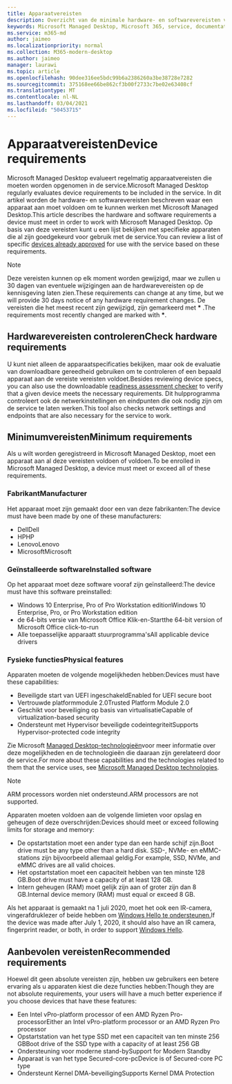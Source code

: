 ```yaml
---
title: Apparaatvereisten
description: Overzicht van de minimale hardware- en softwarevereisten voor apparaten om met het beheerde bureaublad van Microsoft te werken
keywords: Microsoft Managed Desktop, Microsoft 365, service, documentatie
ms.service: m365-md
author: jaimeo
ms.localizationpriority: normal
ms.collection: M365-modern-desktop
ms.author: jaimeo
manager: laurawi
ms.topic: article
ms.openlocfilehash: 90dee316ee5bdc99b6a2386260a3be38728e7282
ms.sourcegitcommit: 375168ee66be862cf3b00f2733c7be02e63408cf
ms.translationtype: MT
ms.contentlocale: nl-NL
ms.lasthandoff: 03/04/2021
ms.locfileid: "50453715"
---
```

# <a name="device-requirements"></a><span data-ttu-id="5a76e-104">Apparaatvereisten</span><span class="sxs-lookup"><span data-stu-id="5a76e-104">Device requirements</span></span>

<span data-ttu-id="5a76e-105">Microsoft Managed Desktop evalueert regelmatig apparaatvereisten die moeten worden opgenomen in de service.</span><span class="sxs-lookup"><span data-stu-id="5a76e-105">Microsoft Managed Desktop regularly evaluates device requirements to be included in the service.</span></span> <span data-ttu-id="5a76e-106">In dit artikel worden de hardware- en softwarevereisten beschreven waar een apparaat aan moet voldoen om te kunnen werken met Microsoft Managed Desktop.</span><span class="sxs-lookup"><span data-stu-id="5a76e-106">This article describes the hardware and software requirements a device must meet in order to work with Microsoft Managed Desktop.</span></span> <span data-ttu-id="5a76e-107">Op basis van deze [](device-list.md) vereisten kunt u een lijst bekijken met specifieke apparaten die al zijn goedgekeurd voor gebruik met de service.</span><span class="sxs-lookup"><span data-stu-id="5a76e-107">You can review a list of specific [devices already approved](device-list.md) for use with the service based on these requirements.</span></span>

> [!NOTE]
> <span data-ttu-id="5a76e-108">Deze vereisten kunnen op elk moment worden gewijzigd, maar we zullen u 30 dagen van eventuele wijzigingen aan de hardwarevereisten op de kennisgeving laten zien.</span><span class="sxs-lookup"><span data-stu-id="5a76e-108">These requirements can change at any time, but we will provide 30 days notice of any hardware requirement changes.</span></span> <span data-ttu-id="5a76e-109">De vereisten die het meest recent zijn gewijzigd, zijn gemarkeerd met **\*** .</span><span class="sxs-lookup"><span data-stu-id="5a76e-109">The requirements most recently changed are marked with **\***.</span></span> 

## <a name="check-hardware-requirements"></a><span data-ttu-id="5a76e-110">Hardwarevereisten controleren</span><span class="sxs-lookup"><span data-stu-id="5a76e-110">Check hardware requirements</span></span>

<span data-ttu-id="5a76e-111">U kunt niet alleen de apparaatspecificaties [](../get-ready/readiness-assessment-downloadable.md) bekijken, maar ook de evaluatie van downloadbare gereedheid gebruiken om te controleren of een bepaald apparaat aan de vereiste vereisten voldoet.</span><span class="sxs-lookup"><span data-stu-id="5a76e-111">Besides reviewing device specs, you can also use the downloadable [readiness assessment checker](../get-ready/readiness-assessment-downloadable.md) to verify that a given device meets the necessary requirements.</span></span> <span data-ttu-id="5a76e-112">Dit hulpprogramma controleert ook de netwerkinstellingen en eindpunten die ook nodig zijn om de service te laten werken.</span><span class="sxs-lookup"><span data-stu-id="5a76e-112">This tool also checks network settings and endpoints that are also necessary for the service to work.</span></span>

## <a name="minimum-requirements"></a><span data-ttu-id="5a76e-113">Minimumvereisten</span><span class="sxs-lookup"><span data-stu-id="5a76e-113">Minimum requirements</span></span>

<span data-ttu-id="5a76e-114">Als u wilt worden geregistreerd in Microsoft Managed Desktop, moet een apparaat aan al deze vereisten voldoen of voldoen.</span><span class="sxs-lookup"><span data-stu-id="5a76e-114">To be enrolled in Microsoft Managed Desktop, a device must meet or exceed all of these requirements.</span></span>

### <a name="manufacturer"></a><span data-ttu-id="5a76e-115">Fabrikant</span><span class="sxs-lookup"><span data-stu-id="5a76e-115">Manufacturer</span></span>

<span data-ttu-id="5a76e-116">Het apparaat moet zijn gemaakt door een van deze fabrikanten:</span><span class="sxs-lookup"><span data-stu-id="5a76e-116">The device must have been made by one of these manufacturers:</span></span>

- <span data-ttu-id="5a76e-117">Dell</span><span class="sxs-lookup"><span data-stu-id="5a76e-117">Dell</span></span>
- <span data-ttu-id="5a76e-118">HP</span><span class="sxs-lookup"><span data-stu-id="5a76e-118">HP</span></span>
- <span data-ttu-id="5a76e-119">Lenovo</span><span class="sxs-lookup"><span data-stu-id="5a76e-119">Lenovo</span></span>
- <span data-ttu-id="5a76e-120">Microsoft</span><span class="sxs-lookup"><span data-stu-id="5a76e-120">Microsoft</span></span>


### <a name="installed-software"></a><span data-ttu-id="5a76e-121">Geïnstalleerde software</span><span class="sxs-lookup"><span data-stu-id="5a76e-121">Installed software</span></span>

<span data-ttu-id="5a76e-122">Op het apparaat moet deze software vooraf zijn geïnstalleerd:</span><span class="sxs-lookup"><span data-stu-id="5a76e-122">The device must have this software preinstalled:</span></span>

- <span data-ttu-id="5a76e-123">Windows 10 Enterprise, Pro of Pro Workstation edition</span><span class="sxs-lookup"><span data-stu-id="5a76e-123">Windows 10 Enterprise, Pro, or Pro Workstation edition</span></span>
- <span data-ttu-id="5a76e-124">de 64-bits versie van Microsoft Office Klik-en-Start</span><span class="sxs-lookup"><span data-stu-id="5a76e-124">the 64-bit version of Microsoft Office click-to-run</span></span> 
- <span data-ttu-id="5a76e-125">Alle toepasselijke apparaatt stuurprogramma's</span><span class="sxs-lookup"><span data-stu-id="5a76e-125">All applicable device drivers</span></span>


### <a name="physical-features"></a><span data-ttu-id="5a76e-126">Fysieke functies</span><span class="sxs-lookup"><span data-stu-id="5a76e-126">Physical features</span></span>

<span data-ttu-id="5a76e-127">Apparaten moeten de volgende mogelijkheden hebben:</span><span class="sxs-lookup"><span data-stu-id="5a76e-127">Devices must have these capabilities:</span></span>

- <span data-ttu-id="5a76e-128">Beveiligde start van UEFI ingeschakeld</span><span class="sxs-lookup"><span data-stu-id="5a76e-128">Enabled for UEFI secure boot</span></span> 
- <span data-ttu-id="5a76e-129">Vertrouwde platformmodule 2.0</span><span class="sxs-lookup"><span data-stu-id="5a76e-129">Trusted Platform Module 2.0</span></span> 
- <span data-ttu-id="5a76e-130">Geschikt voor beveiliging op basis van virtualisatie</span><span class="sxs-lookup"><span data-stu-id="5a76e-130">Capable of virtualization-based security</span></span> 
- <span data-ttu-id="5a76e-131">Ondersteunt met Hypervisor beveiligde codeintegriteit</span><span class="sxs-lookup"><span data-stu-id="5a76e-131">Supports Hypervisor-protected code integrity</span></span> 

<span data-ttu-id="5a76e-132">Zie Microsoft [Managed Desktop-technologieën](../intro/technologies.md)voor meer informatie over deze mogelijkheden en de technologieën die daaraan zijn gerelateerd door de service.</span><span class="sxs-lookup"><span data-stu-id="5a76e-132">For more about these capabilities and the technologies related to them that the service uses, see [Microsoft Managed Desktop technologies](../intro/technologies.md).</span></span>

> [!NOTE]
> <span data-ttu-id="5a76e-133">ARM processors worden niet ondersteund.</span><span class="sxs-lookup"><span data-stu-id="5a76e-133">ARM processors are not supported.</span></span>

<span data-ttu-id="5a76e-134">Apparaten moeten voldoen aan de volgende limieten voor opslag en geheugen of deze overschrijden:</span><span class="sxs-lookup"><span data-stu-id="5a76e-134">Devices should meet or exceed following limits for storage and memory:</span></span>

- <span data-ttu-id="5a76e-135">De opstartstation moet een ander type dan een harde schijf zijn.</span><span class="sxs-lookup"><span data-stu-id="5a76e-135">Boot drive must be any type other than a hard disk.</span></span> <span data-ttu-id="5a76e-136">SSD-, NVMe- en eMMC-stations zijn bijvoorbeeld allemaal geldig.</span><span class="sxs-lookup"><span data-stu-id="5a76e-136">For example, SSD, NVMe, and eMMC drives are all valid choices.</span></span>
- <span data-ttu-id="5a76e-137">Het opstartstation moet een capaciteit hebben van ten minste 128 GB.</span><span class="sxs-lookup"><span data-stu-id="5a76e-137">Boot drive must have a capacity of at least 128 GB.</span></span>
- <span data-ttu-id="5a76e-138">Intern geheugen (RAM) moet gelijk zijn aan of groter zijn dan 8 GB.</span><span class="sxs-lookup"><span data-stu-id="5a76e-138">Internal device memory (RAM) must equal or exceed 8 GB.</span></span>

<span data-ttu-id="5a76e-139">Als het apparaat is gemaakt na 1 juli 2020, moet het ook een IR-camera, vingerafdruklezer of beide hebben om [Windows Hello te ondersteunen.](https://docs.microsoft.com/windows-hardware/design/device-experiences/windows-hello-enhanced-sign-in-security)</span><span class="sxs-lookup"><span data-stu-id="5a76e-139">If the device was made after July 1, 2020, it should also have an IR camera, fingerprint reader, or both, in order to support [Windows Hello](https://docs.microsoft.com/windows-hardware/design/device-experiences/windows-hello-enhanced-sign-in-security).</span></span>

## <a name="recommended-requirements"></a><span data-ttu-id="5a76e-140">Aanbevolen vereisten</span><span class="sxs-lookup"><span data-stu-id="5a76e-140">Recommended requirements</span></span>

<span data-ttu-id="5a76e-141">Hoewel dit geen absolute vereisten zijn, hebben uw gebruikers een betere ervaring als u apparaten kiest die deze functies hebben:</span><span class="sxs-lookup"><span data-stu-id="5a76e-141">Though they are not absolute requirements, your users will have a much better experience if you choose devices that have these features:</span></span>

- <span data-ttu-id="5a76e-142">Een Intel vPro-platform processor of een AMD Ryzen Pro-processor</span><span class="sxs-lookup"><span data-stu-id="5a76e-142">Either an Intel vPro-platform processor or an AMD Ryzen Pro processor</span></span>
- <span data-ttu-id="5a76e-143">Opstartstation van het type SSD met een capaciteit van ten minste 256 GB</span><span class="sxs-lookup"><span data-stu-id="5a76e-143">Boot drive of the SSD type with a capacity of at least 256 GB</span></span>
- <span data-ttu-id="5a76e-144">Ondersteuning voor moderne stand-by</span><span class="sxs-lookup"><span data-stu-id="5a76e-144">Support for Modern Standby</span></span>
- <span data-ttu-id="5a76e-145">Apparaat is van het type Secured-core-pc</span><span class="sxs-lookup"><span data-stu-id="5a76e-145">Device is of Secured-core PC type</span></span>
- <span data-ttu-id="5a76e-146">Ondersteunt Kernel DMA-beveiliging</span><span class="sxs-lookup"><span data-stu-id="5a76e-146">Supports Kernel DMA Protection</span></span>
